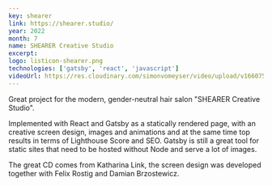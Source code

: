 ```yaml
---
key: shearer
link: https://shearer.studio/
year: 2022
month: 7
name: SHEARER Creative Studio
excerpt:
logo: listicon-shearer.png
technologies: ['gatsby', 'react', 'javascript']
videoUrl: https://res.cloudinary.com/simonvomeyser/video/upload/v1660753834/videos-simonvomeyser.de/shearer.mp4
---
```


Great project for the modern, gender-neutral hair salon "SHEARER Creative Studio".

Implemented with React and Gatsby as a statically rendered page, with an creative screen design, images and animations and at the same time top results in terms of Lighthouse Score and SEO. Gatsby is still a great tool for static sites that need to be hosted without Node and serve a lot of images.

The great CD comes from Katharina Link, the screen design was developed together with Felix Rostig and Damian Brzostewicz.